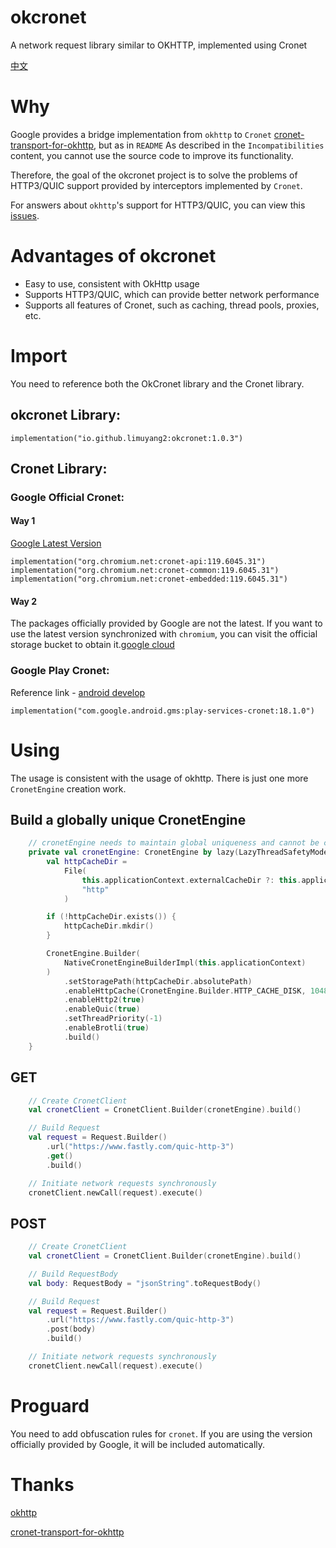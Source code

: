 # okcronet
A network request library similar to OKHTTP, implemented using Cronet

[中文](https://github.com/limuyang2/okcronet/blob/main/README_CN.md)

# Why
Google provides a bridge implementation from `okhttp` to `Cronet` [cronet-transport-for-okhttp](https://github.com/google/cronet-transport-for-okhttp/), but as in `README` As described in the `Incompatibilities` content, you cannot use the source code to improve its functionality.

Therefore, the goal of the okcronet project is to solve the problems of HTTP3/QUIC support provided by interceptors implemented by `Cronet`.

For answers about `okhttp`'s support for HTTP3/QUIC, you can view this [issues](https://github.com/square/okhttp/issues/907).

# Advantages of okcronet
* Easy to use, consistent with OkHttp usage
* Supports HTTP3/QUIC, which can provide better network performance
* Supports all features of Cronet, such as caching, thread pools, proxies, etc.

# Import
You need to reference both the OkCronet library and the Cronet library.
## okcronet Library:
```
implementation("io.github.limuyang2:okcronet:1.0.3")
```

## Cronet Library:
### Google Official Cronet:
#### Way 1
[Google Latest Version](https://maven.google.com/web/index.html?#org.chromium.net)
```
implementation("org.chromium.net:cronet-api:119.6045.31")
implementation("org.chromium.net:cronet-common:119.6045.31")
implementation("org.chromium.net:cronet-embedded:119.6045.31")
```
#### Way 2
The packages officially provided by Google are not the latest. If you want to use the latest version synchronized with `chromium`, you can visit the official storage bucket to obtain it.[google cloud](https://console.cloud.google.com/storage/browser/chromium-cronet/android;tab=objects?inv=1&invt=Abmz0w&prefix=&forceOnObjectsSortingFiltering=true)


### Google Play Cronet:
Reference link - [android develop](https://developer.android.com/develop/connectivity/cronet/start#kts)
```
implementation("com.google.android.gms:play-services-cronet:18.1.0")
```

# Using
The usage is consistent with the usage of okhttp. There is just one more `CronetEngine` creation work.
## Build a globally unique CronetEngine
```kotlin
    // cronetEngine needs to maintain global uniqueness and cannot be created repeatedly
    private val cronetEngine: CronetEngine by lazy(LazyThreadSafetyMode.NONE) {
        val httpCacheDir =
            File(
                this.applicationContext.externalCacheDir ?: this.applicationContext.cacheDir,
                "http"
            )

        if (!httpCacheDir.exists()) {
            httpCacheDir.mkdir()
        }

        CronetEngine.Builder(
            NativeCronetEngineBuilderImpl(this.applicationContext)
        )
            .setStoragePath(httpCacheDir.absolutePath)
            .enableHttpCache(CronetEngine.Builder.HTTP_CACHE_DISK, 1048576)
            .enableHttp2(true)
            .enableQuic(true)
            .setThreadPriority(-1)
            .enableBrotli(true)
            .build()
    }
```

## GET
```kotlin
    // Create CronetClient
    val cronetClient = CronetClient.Builder(cronetEngine).build()

    // Build Request
    val request = Request.Builder()
        .url("https://www.fastly.com/quic-http-3")
        .get()
        .build()

    // Initiate network requests synchronously
    cronetClient.newCall(request).execute()

```

## POST
```kotlin
    // Create CronetClient
    val cronetClient = CronetClient.Builder(cronetEngine).build()

    // Build RequestBody
    val body: RequestBody = "jsonString".toRequestBody()

    // Build Request
    val request = Request.Builder()
        .url("https://www.fastly.com/quic-http-3")
        .post(body)
        .build()

    // Initiate network requests synchronously
    cronetClient.newCall(request).execute()
```

# Proguard
You need to add obfuscation rules for `cronet`. If you are using the version officially provided by Google, it will be included automatically.


# Thanks
[okhttp](https://github.com/square/okhttp)

[cronet-transport-for-okhttp](https://github.com/google/cronet-transport-for-okhttp)
